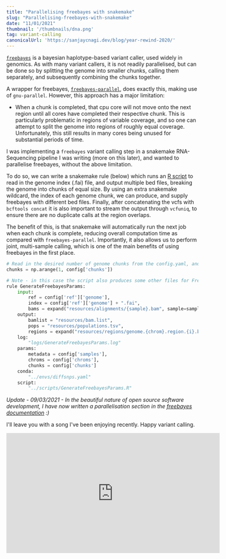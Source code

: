 ```yaml
---
title: "Parallelising freebayes with snakemake"
slug: "Parallelising-freebayes-with-snakemake"
date: "11/01/2021"
thumbnail: '/thumbnails/dna.png'
tag: variant-calling
canonicalUrl: 'https://sanjaycnagi.dev/blog/year-rewind-2020/'
---
```


[`freebayes`](https://github.com/freebayes/freebayes) is a bayesian haplotype-based variant caller, used widely in genomics. As with many variant callers, it is not readily parallelised, but can be done so by splitting the genome into smaller chunks, calling them separately, and subsequently combining the chunks together.

A wrapper for freebayes, [`freebayes-parallel`](https://github.com/freebayes/freebayes/blob/master/scripts/freebayes-parallel), does exactly this, making use of `gnu-parallel`. However, this approach has a major limitation:

* When a chunk is completed, that cpu core will not move onto the next region until all cores have completed their respective chunk. This is particularly problematic in regions of variable coverage, and so one can attempt to split the genome into regions of roughly equal coverage. Unfortunately, this still results in many cores being unused for substantial periods of time.

I was implementing a `freebayes` variant calling step in a snakemake RNA-Sequencing pipeline I was writing (more on this later), and wanted to parallelise freebayes, without the above limitation. 

To do so, we can write a snakemake rule (below) which runs an [R script](https://github.com/sanjaynagi/rna-seq-ir/blob/master/workflow/scripts/GenerateFreebayesParams.R) to read in the genome index (.fai) file, and output multiple bed files, breaking the genome into chunks of equal size. By using an extra snakemake wildcard, the index of each genome chunk, we can produce, and supply freebayes with different bed files. Finally, after concatenating the vcfs with `bcftools concat` it is also important to stream the output through `vcfuniq`, to ensure there are no duplicate calls at the region overlaps. 

The benefit of this, is that snakemake will automatically run the next job when each chunk is complete, reducing overall computation time as compared with `freebayes-parallel`. Importantly, it also allows us to perform joint, multi-sample calling, which is one of the main benefits of using freebayes in the first place. 


```python
# Read in the desired number of genome chunks from the config.yaml, and arange a sequence 1-n. 
chunks = np.arange(1, config['chunks'])

# Note - in this case the script also produces some other files for Freebayes
rule GenerateFreebayesParams:
    input:
        ref = config['ref']['genome'],
        index = config['ref']['genome'] + ".fai",
        bams = expand("resources/alignments/{sample}.bam", sample=samples)
    output:
        bamlist = "resources/bam.list",
        pops = "resources/populations.tsv",
        regions = expand("resources/regions/genome.{chrom}.region.{i}.bed", chrom=config['chroms'], i = chunks) # bed files 
    log:
        "logs/GenerateFreebayesParams.log"
    params:
        metadata = config['samples'],
        chroms = config['chroms'],
        chunks = config['chunks']
    conda:
        "../envs/diffsnps.yaml"
    script:
        "../scripts/GenerateFreebayesParams.R"
```

*Update - 09/03/2021 - In the beautiful nature of open source software development, I have now written a parallelisation section in the [freebayes documentation](https://github.com/freebayes/freebayes) :)*

I'll leave you with a song I've been enjoying recently. Happy variant calling.

<iframe width="560" height="315" src="https://www.youtube.com/embed/1fBEEANitDY" frameBorder="0" allow="autoplay; encrypted-media" allowFullScreen></iframe>

